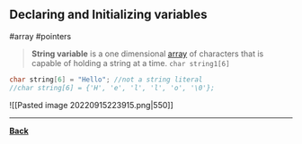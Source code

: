 ## Declaring and Initializing variables
#array #pointers

> **String variable**
> is a one dimensional [array](Carray) of characters that is capable of holding a string at a time.
> `char string1[6]`

```C
char string[6] = "Hello"; //not a string literal
//char string[6] = {'H', 'e', 'l', 'l', 'o', '\0'};
```

![[Pasted image 20220915223915.png|550]]

---
**[Back](Cstrings.md)**